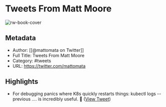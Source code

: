 # Tweets From Matt Moore

![rw-book-cover](https://pbs.twimg.com/profile_images/1390061479366332419/4B_yUCYD.jpg)

## Metadata
- Author: [[@mattomata on Twitter]]
- Full Title: Tweets From Matt Moore
- Category: #tweets
- URL: https://twitter.com/mattomata

## Highlights
- For debugging panics where K8s quickly restarts things:
  kubectl logs --previous
  .... is incredibly useful. 🤩 ([View Tweet](https://twitter.com/mattomata/status/1524163379903877120))
